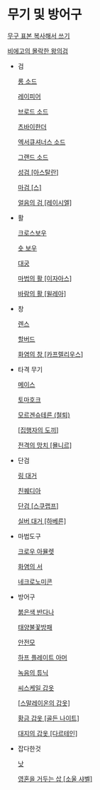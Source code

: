 # 무기 및 방어구

[무구 표본 복사해서 쓰기](%E1%84%86%E1%85%AE%E1%84%80%E1%85%B5%20%E1%84%86%E1%85%B5%E1%86%BE%20%E1%84%87%E1%85%A1%E1%86%BC%E1%84%8B%E1%85%A5%E1%84%80%E1%85%AE%20138a1aae40554f5a87c6b8f7a3b30df4/%E1%84%86%E1%85%AE%E1%84%80%E1%85%AE%20%E1%84%91%E1%85%AD%E1%84%87%E1%85%A9%E1%86%AB%20%E1%84%87%E1%85%A9%E1%86%A8%E1%84%89%E1%85%A1%E1%84%92%E1%85%A2%E1%84%89%E1%85%A5%20%E1%84%8A%E1%85%B3%E1%84%80%E1%85%B5%2085ee64962c8d43e08a8386a79cb93c02.md)

[비에고의 몰락한 왕의검](%E1%84%86%E1%85%AE%E1%84%80%E1%85%B5%20%E1%84%86%E1%85%B5%E1%86%BE%20%E1%84%87%E1%85%A1%E1%86%BC%E1%84%8B%E1%85%A5%E1%84%80%E1%85%AE%20138a1aae40554f5a87c6b8f7a3b30df4/%E1%84%87%E1%85%B5%E1%84%8B%E1%85%A6%E1%84%80%E1%85%A9%E1%84%8B%E1%85%B4%20%E1%84%86%E1%85%A9%E1%86%AF%E1%84%85%E1%85%A1%E1%86%A8%E1%84%92%E1%85%A1%E1%86%AB%20%E1%84%8B%E1%85%AA%E1%86%BC%E1%84%8B%E1%85%B4%E1%84%80%E1%85%A5%E1%86%B7%2036ccfd8f4f6c4e14a6c99f297f200698.md)

- 검
    
    [롱 소드](%E1%84%86%E1%85%AE%E1%84%80%E1%85%B5%20%E1%84%86%E1%85%B5%E1%86%BE%20%E1%84%87%E1%85%A1%E1%86%BC%E1%84%8B%E1%85%A5%E1%84%80%E1%85%AE%20138a1aae40554f5a87c6b8f7a3b30df4/%E1%84%85%E1%85%A9%E1%86%BC%20%E1%84%89%E1%85%A9%E1%84%83%E1%85%B3%209a31c1281e7348d6820e47028c8fe8f3.md)
    
    [레이피어](%E1%84%86%E1%85%AE%E1%84%80%E1%85%B5%20%E1%84%86%E1%85%B5%E1%86%BE%20%E1%84%87%E1%85%A1%E1%86%BC%E1%84%8B%E1%85%A5%E1%84%80%E1%85%AE%20138a1aae40554f5a87c6b8f7a3b30df4/%E1%84%85%E1%85%A6%E1%84%8B%E1%85%B5%E1%84%91%E1%85%B5%E1%84%8B%E1%85%A5%208a3212a8e09943f9a0eb552d7e08f457.md)
    
    [브로드 소드](%E1%84%86%E1%85%AE%E1%84%80%E1%85%B5%20%E1%84%86%E1%85%B5%E1%86%BE%20%E1%84%87%E1%85%A1%E1%86%BC%E1%84%8B%E1%85%A5%E1%84%80%E1%85%AE%20138a1aae40554f5a87c6b8f7a3b30df4/%E1%84%87%E1%85%B3%E1%84%85%E1%85%A9%E1%84%83%E1%85%B3%20%E1%84%89%E1%85%A9%E1%84%83%E1%85%B3%20d45d66ee16734389a40a3f4517dd0050.md)
    
    [츠바이한더](%E1%84%86%E1%85%AE%E1%84%80%E1%85%B5%20%E1%84%86%E1%85%B5%E1%86%BE%20%E1%84%87%E1%85%A1%E1%86%BC%E1%84%8B%E1%85%A5%E1%84%80%E1%85%AE%20138a1aae40554f5a87c6b8f7a3b30df4/%E1%84%8E%E1%85%B3%E1%84%87%E1%85%A1%E1%84%8B%E1%85%B5%E1%84%92%E1%85%A1%E1%86%AB%E1%84%83%E1%85%A5%20d038fa2281344cf7a6dfa405b07d4551.md)
    
    [엑서큐셔너스 소드](%E1%84%86%E1%85%AE%E1%84%80%E1%85%B5%20%E1%84%86%E1%85%B5%E1%86%BE%20%E1%84%87%E1%85%A1%E1%86%BC%E1%84%8B%E1%85%A5%E1%84%80%E1%85%AE%20138a1aae40554f5a87c6b8f7a3b30df4/%E1%84%8B%E1%85%A6%E1%86%A8%E1%84%89%E1%85%A5%E1%84%8F%E1%85%B2%E1%84%89%E1%85%A7%E1%84%82%E1%85%A5%E1%84%89%E1%85%B3%20%E1%84%89%E1%85%A9%E1%84%83%E1%85%B3%2037d4d53f3b82475aa699e0f3a8fec9cb.md)
    
    [그랜드 소드](%E1%84%86%E1%85%AE%E1%84%80%E1%85%B5%20%E1%84%86%E1%85%B5%E1%86%BE%20%E1%84%87%E1%85%A1%E1%86%BC%E1%84%8B%E1%85%A5%E1%84%80%E1%85%AE%20138a1aae40554f5a87c6b8f7a3b30df4/%E1%84%80%E1%85%B3%E1%84%85%E1%85%A2%E1%86%AB%E1%84%83%E1%85%B3%20%E1%84%89%E1%85%A9%E1%84%83%E1%85%B3%20f3a7f98f020841d298b3eeb0b6c12f3d.md)
    
    [성검 [아스탈란]](%E1%84%86%E1%85%AE%E1%84%80%E1%85%B5%20%E1%84%86%E1%85%B5%E1%86%BE%20%E1%84%87%E1%85%A1%E1%86%BC%E1%84%8B%E1%85%A5%E1%84%80%E1%85%AE%20138a1aae40554f5a87c6b8f7a3b30df4/%E1%84%89%E1%85%A5%E1%86%BC%E1%84%80%E1%85%A5%E1%86%B7%20%5B%E1%84%8B%E1%85%A1%E1%84%89%E1%85%B3%E1%84%90%E1%85%A1%E1%86%AF%E1%84%85%E1%85%A1%E1%86%AB%5D%2096fb9b99a3144d018093eed8371464f6.md)
    
    [마검 [스]](%E1%84%86%E1%85%AE%E1%84%80%E1%85%B5%20%E1%84%86%E1%85%B5%E1%86%BE%20%E1%84%87%E1%85%A1%E1%86%BC%E1%84%8B%E1%85%A5%E1%84%80%E1%85%AE%20138a1aae40554f5a87c6b8f7a3b30df4/%E1%84%86%E1%85%A1%E1%84%80%E1%85%A5%E1%86%B7%20%5B%E1%84%89%E1%85%B3%5D%209693f5ddd53945f886858a4b780e8489.md)
    
    [얼음의 검 [레이시엘]](%E1%84%86%E1%85%AE%E1%84%80%E1%85%B5%20%E1%84%86%E1%85%B5%E1%86%BE%20%E1%84%87%E1%85%A1%E1%86%BC%E1%84%8B%E1%85%A5%E1%84%80%E1%85%AE%20138a1aae40554f5a87c6b8f7a3b30df4/%E1%84%8B%E1%85%A5%E1%86%AF%E1%84%8B%E1%85%B3%E1%86%B7%E1%84%8B%E1%85%B4%20%E1%84%80%E1%85%A5%E1%86%B7%20%5B%E1%84%85%E1%85%A6%E1%84%8B%E1%85%B5%E1%84%89%E1%85%B5%E1%84%8B%E1%85%A6%E1%86%AF%5D%20af91cb5c8ca64f2ebd9e895e89eb5bee.md)
    
- 활
    
    [크로스보우](%E1%84%86%E1%85%AE%E1%84%80%E1%85%B5%20%E1%84%86%E1%85%B5%E1%86%BE%20%E1%84%87%E1%85%A1%E1%86%BC%E1%84%8B%E1%85%A5%E1%84%80%E1%85%AE%20138a1aae40554f5a87c6b8f7a3b30df4/%E1%84%8F%E1%85%B3%E1%84%85%E1%85%A9%E1%84%89%E1%85%B3%E1%84%87%E1%85%A9%E1%84%8B%E1%85%AE%204971add5451a400696d1548981e407be.md)
    
    [숏 보우](%E1%84%86%E1%85%AE%E1%84%80%E1%85%B5%20%E1%84%86%E1%85%B5%E1%86%BE%20%E1%84%87%E1%85%A1%E1%86%BC%E1%84%8B%E1%85%A5%E1%84%80%E1%85%AE%20138a1aae40554f5a87c6b8f7a3b30df4/%E1%84%89%E1%85%AD%E1%86%BA%20%E1%84%87%E1%85%A9%E1%84%8B%E1%85%AE%20d6acdb6ed3644907a345f5d9ac383b38.md)
    
    [대궁](%E1%84%86%E1%85%AE%E1%84%80%E1%85%B5%20%E1%84%86%E1%85%B5%E1%86%BE%20%E1%84%87%E1%85%A1%E1%86%BC%E1%84%8B%E1%85%A5%E1%84%80%E1%85%AE%20138a1aae40554f5a87c6b8f7a3b30df4/%E1%84%83%E1%85%A2%E1%84%80%E1%85%AE%E1%86%BC%202f4cf73294da407e83a7f3f2fc5f92fc.md)
    
    [마법의 활 [이자아스]](%E1%84%86%E1%85%AE%E1%84%80%E1%85%B5%20%E1%84%86%E1%85%B5%E1%86%BE%20%E1%84%87%E1%85%A1%E1%86%BC%E1%84%8B%E1%85%A5%E1%84%80%E1%85%AE%20138a1aae40554f5a87c6b8f7a3b30df4/%E1%84%86%E1%85%A1%E1%84%87%E1%85%A5%E1%86%B8%E1%84%8B%E1%85%B4%20%E1%84%92%E1%85%AA%E1%86%AF%20%5B%E1%84%8B%E1%85%B5%E1%84%8C%E1%85%A1%E1%84%8B%E1%85%A1%E1%84%89%E1%85%B3%5D%2092eb696e628041948681228b9c732127.md)
    
    [바람의 활 [윌레아]](%E1%84%86%E1%85%AE%E1%84%80%E1%85%B5%20%E1%84%86%E1%85%B5%E1%86%BE%20%E1%84%87%E1%85%A1%E1%86%BC%E1%84%8B%E1%85%A5%E1%84%80%E1%85%AE%20138a1aae40554f5a87c6b8f7a3b30df4/%E1%84%87%E1%85%A1%E1%84%85%E1%85%A1%E1%86%B7%E1%84%8B%E1%85%B4%20%E1%84%92%E1%85%AA%E1%86%AF%20%5B%E1%84%8B%E1%85%B1%E1%86%AF%E1%84%85%E1%85%A6%E1%84%8B%E1%85%A1%5D%200e866a4bfc3b4444ac5b2efb0e597e9f.md)
    
- 창
    
    [렌스](%E1%84%86%E1%85%AE%E1%84%80%E1%85%B5%20%E1%84%86%E1%85%B5%E1%86%BE%20%E1%84%87%E1%85%A1%E1%86%BC%E1%84%8B%E1%85%A5%E1%84%80%E1%85%AE%20138a1aae40554f5a87c6b8f7a3b30df4/%E1%84%85%E1%85%A6%E1%86%AB%E1%84%89%E1%85%B3%203d6e8a5fbb664ae7a4520935ed96619e.md)
    
    [할버드](%E1%84%86%E1%85%AE%E1%84%80%E1%85%B5%20%E1%84%86%E1%85%B5%E1%86%BE%20%E1%84%87%E1%85%A1%E1%86%BC%E1%84%8B%E1%85%A5%E1%84%80%E1%85%AE%20138a1aae40554f5a87c6b8f7a3b30df4/%E1%84%92%E1%85%A1%E1%86%AF%E1%84%87%E1%85%A5%E1%84%83%E1%85%B3%207f394806a56b470e84e223af66fb1b9c.md)
    
    [화염의 창 [카프렐리우스]](%E1%84%86%E1%85%AE%E1%84%80%E1%85%B5%20%E1%84%86%E1%85%B5%E1%86%BE%20%E1%84%87%E1%85%A1%E1%86%BC%E1%84%8B%E1%85%A5%E1%84%80%E1%85%AE%20138a1aae40554f5a87c6b8f7a3b30df4/%E1%84%92%E1%85%AA%E1%84%8B%E1%85%A7%E1%86%B7%E1%84%8B%E1%85%B4%20%E1%84%8E%E1%85%A1%E1%86%BC%20%5B%E1%84%8F%E1%85%A1%E1%84%91%E1%85%B3%E1%84%85%E1%85%A6%E1%86%AF%E1%84%85%E1%85%B5%E1%84%8B%E1%85%AE%E1%84%89%E1%85%B3%5D%20c8ab7329a0a04a16a493f0a919ab6081.md)
    
- 타격 무기
    
    [메이스](%E1%84%86%E1%85%AE%E1%84%80%E1%85%B5%20%E1%84%86%E1%85%B5%E1%86%BE%20%E1%84%87%E1%85%A1%E1%86%BC%E1%84%8B%E1%85%A5%E1%84%80%E1%85%AE%20138a1aae40554f5a87c6b8f7a3b30df4/%E1%84%86%E1%85%A6%E1%84%8B%E1%85%B5%E1%84%89%E1%85%B3%20522c301baad740419e336d42b6583463.md)
    
    [토마호크](%E1%84%86%E1%85%AE%E1%84%80%E1%85%B5%20%E1%84%86%E1%85%B5%E1%86%BE%20%E1%84%87%E1%85%A1%E1%86%BC%E1%84%8B%E1%85%A5%E1%84%80%E1%85%AE%20138a1aae40554f5a87c6b8f7a3b30df4/%E1%84%90%E1%85%A9%E1%84%86%E1%85%A1%E1%84%92%E1%85%A9%E1%84%8F%E1%85%B3%20d868737173544c30a088a77bdf047f92.md)
    
    [모르겐슈테른 (철퇴)](%E1%84%86%E1%85%AE%E1%84%80%E1%85%B5%20%E1%84%86%E1%85%B5%E1%86%BE%20%E1%84%87%E1%85%A1%E1%86%BC%E1%84%8B%E1%85%A5%E1%84%80%E1%85%AE%20138a1aae40554f5a87c6b8f7a3b30df4/%E1%84%86%E1%85%A9%E1%84%85%E1%85%B3%E1%84%80%E1%85%A6%E1%86%AB%E1%84%89%E1%85%B2%E1%84%90%E1%85%A6%E1%84%85%E1%85%B3%E1%86%AB%20(%E1%84%8E%E1%85%A5%E1%86%AF%E1%84%90%E1%85%AC)%20dfcb5ad91ce448459c70ea038b58d3cf.md)
    
    [[집행자의 도끼]](%E1%84%86%E1%85%AE%E1%84%80%E1%85%B5%20%E1%84%86%E1%85%B5%E1%86%BE%20%E1%84%87%E1%85%A1%E1%86%BC%E1%84%8B%E1%85%A5%E1%84%80%E1%85%AE%20138a1aae40554f5a87c6b8f7a3b30df4/%5B%E1%84%8C%E1%85%B5%E1%86%B8%E1%84%92%E1%85%A2%E1%86%BC%E1%84%8C%E1%85%A1%E1%84%8B%E1%85%B4%20%E1%84%83%E1%85%A9%E1%84%81%E1%85%B5%5D%20fa1245123c9545d18128531bd23ec990.md)
    
    [전격의 망치 [묠니르]](%E1%84%86%E1%85%AE%E1%84%80%E1%85%B5%20%E1%84%86%E1%85%B5%E1%86%BE%20%E1%84%87%E1%85%A1%E1%86%BC%E1%84%8B%E1%85%A5%E1%84%80%E1%85%AE%20138a1aae40554f5a87c6b8f7a3b30df4/%E1%84%8C%E1%85%A5%E1%86%AB%E1%84%80%E1%85%A7%E1%86%A8%E1%84%8B%E1%85%B4%20%E1%84%86%E1%85%A1%E1%86%BC%E1%84%8E%E1%85%B5%20%5B%E1%84%86%E1%85%AD%E1%86%AF%E1%84%82%E1%85%B5%E1%84%85%E1%85%B3%5D%206c8f5f376fc54d77a196ffcd33230f8a.md)
    
- 단검
    
    [링 대거](%E1%84%86%E1%85%AE%E1%84%80%E1%85%B5%20%E1%84%86%E1%85%B5%E1%86%BE%20%E1%84%87%E1%85%A1%E1%86%BC%E1%84%8B%E1%85%A5%E1%84%80%E1%85%AE%20138a1aae40554f5a87c6b8f7a3b30df4/%E1%84%85%E1%85%B5%E1%86%BC%20%E1%84%83%E1%85%A2%E1%84%80%E1%85%A5%206e641100d42b4171bc7028f0efdae6f1.md)
    
    [친퀘디아](%E1%84%86%E1%85%AE%E1%84%80%E1%85%B5%20%E1%84%86%E1%85%B5%E1%86%BE%20%E1%84%87%E1%85%A1%E1%86%BC%E1%84%8B%E1%85%A5%E1%84%80%E1%85%AE%20138a1aae40554f5a87c6b8f7a3b30df4/%E1%84%8E%E1%85%B5%E1%86%AB%E1%84%8F%E1%85%B0%E1%84%83%E1%85%B5%E1%84%8B%E1%85%A1%20977f855ffdc4400f9805268a0a47ee9c.md)
    
    [단검 [스쿠랩프]](%E1%84%86%E1%85%AE%E1%84%80%E1%85%B5%20%E1%84%86%E1%85%B5%E1%86%BE%20%E1%84%87%E1%85%A1%E1%86%BC%E1%84%8B%E1%85%A5%E1%84%80%E1%85%AE%20138a1aae40554f5a87c6b8f7a3b30df4/%E1%84%83%E1%85%A1%E1%86%AB%E1%84%80%E1%85%A5%E1%86%B7%20%5B%E1%84%89%E1%85%B3%E1%84%8F%E1%85%AE%E1%84%85%E1%85%A2%E1%86%B8%E1%84%91%E1%85%B3%5D%20cfe2fe4e90304a4d9cba5e0541a766bb.md)
    
    [실버 대거 [하베른]](%E1%84%86%E1%85%AE%E1%84%80%E1%85%B5%20%E1%84%86%E1%85%B5%E1%86%BE%20%E1%84%87%E1%85%A1%E1%86%BC%E1%84%8B%E1%85%A5%E1%84%80%E1%85%AE%20138a1aae40554f5a87c6b8f7a3b30df4/%E1%84%89%E1%85%B5%E1%86%AF%E1%84%87%E1%85%A5%20%E1%84%83%E1%85%A2%E1%84%80%E1%85%A5%20%5B%E1%84%92%E1%85%A1%E1%84%87%E1%85%A6%E1%84%85%E1%85%B3%E1%86%AB%5D%202d118f1c672948898c08016e5ebcdb92.md)
    
- 마법도구
    
    [크로우 아뮬렛](%E1%84%86%E1%85%AE%E1%84%80%E1%85%B5%20%E1%84%86%E1%85%B5%E1%86%BE%20%E1%84%87%E1%85%A1%E1%86%BC%E1%84%8B%E1%85%A5%E1%84%80%E1%85%AE%20138a1aae40554f5a87c6b8f7a3b30df4/%E1%84%8F%E1%85%B3%E1%84%85%E1%85%A9%E1%84%8B%E1%85%AE%20%E1%84%8B%E1%85%A1%E1%84%86%E1%85%B2%E1%86%AF%E1%84%85%E1%85%A6%E1%86%BA%20574cfc7fb82b4827ab0e86c5db6bd857.md)
    
    [화염의 서](%E1%84%86%E1%85%AE%E1%84%80%E1%85%B5%20%E1%84%86%E1%85%B5%E1%86%BE%20%E1%84%87%E1%85%A1%E1%86%BC%E1%84%8B%E1%85%A5%E1%84%80%E1%85%AE%20138a1aae40554f5a87c6b8f7a3b30df4/%E1%84%92%E1%85%AA%E1%84%8B%E1%85%A7%E1%86%B7%E1%84%8B%E1%85%B4%20%E1%84%89%E1%85%A5%20391fa52bc4e446cc8556efbbf9e762ae.md)
    
    [네크로노미콘](%E1%84%86%E1%85%AE%E1%84%80%E1%85%B5%20%E1%84%86%E1%85%B5%E1%86%BE%20%E1%84%87%E1%85%A1%E1%86%BC%E1%84%8B%E1%85%A5%E1%84%80%E1%85%AE%20138a1aae40554f5a87c6b8f7a3b30df4/%E1%84%82%E1%85%A6%E1%84%8F%E1%85%B3%E1%84%85%E1%85%A9%E1%84%82%E1%85%A9%E1%84%86%E1%85%B5%E1%84%8F%E1%85%A9%E1%86%AB%20afbce55aea484a3cbecaa01b21b91b1e.md)
    
- 방어구
    
    [붉은색 반다나](%E1%84%86%E1%85%AE%E1%84%80%E1%85%B5%20%E1%84%86%E1%85%B5%E1%86%BE%20%E1%84%87%E1%85%A1%E1%86%BC%E1%84%8B%E1%85%A5%E1%84%80%E1%85%AE%20138a1aae40554f5a87c6b8f7a3b30df4/%E1%84%87%E1%85%AE%E1%86%B0%E1%84%8B%E1%85%B3%E1%86%AB%E1%84%89%E1%85%A2%E1%86%A8%20%E1%84%87%E1%85%A1%E1%86%AB%E1%84%83%E1%85%A1%E1%84%82%E1%85%A1%2067e77d0ab9f34231b617613f12cfb161.md)
    
    [태양불꽃방패](%E1%84%86%E1%85%AE%E1%84%80%E1%85%B5%20%E1%84%86%E1%85%B5%E1%86%BE%20%E1%84%87%E1%85%A1%E1%86%BC%E1%84%8B%E1%85%A5%E1%84%80%E1%85%AE%20138a1aae40554f5a87c6b8f7a3b30df4/%E1%84%90%E1%85%A2%E1%84%8B%E1%85%A3%E1%86%BC%E1%84%87%E1%85%AE%E1%86%AF%E1%84%81%E1%85%A9%E1%86%BE%E1%84%87%E1%85%A1%E1%86%BC%E1%84%91%E1%85%A2%20c9fd14579bb940d89195243a5f7e8a38.md)
    
    [안전모](%E1%84%86%E1%85%AE%E1%84%80%E1%85%B5%20%E1%84%86%E1%85%B5%E1%86%BE%20%E1%84%87%E1%85%A1%E1%86%BC%E1%84%8B%E1%85%A5%E1%84%80%E1%85%AE%20138a1aae40554f5a87c6b8f7a3b30df4/%E1%84%8B%E1%85%A1%E1%86%AB%E1%84%8C%E1%85%A5%E1%86%AB%E1%84%86%E1%85%A9%20dc5d0c46cf1f4d7c80095602a1fa5255.md)
    
    [하프 플레이트 아머](%E1%84%86%E1%85%AE%E1%84%80%E1%85%B5%20%E1%84%86%E1%85%B5%E1%86%BE%20%E1%84%87%E1%85%A1%E1%86%BC%E1%84%8B%E1%85%A5%E1%84%80%E1%85%AE%20138a1aae40554f5a87c6b8f7a3b30df4/%E1%84%92%E1%85%A1%E1%84%91%E1%85%B3%20%E1%84%91%E1%85%B3%E1%86%AF%E1%84%85%E1%85%A6%E1%84%8B%E1%85%B5%E1%84%90%E1%85%B3%20%E1%84%8B%E1%85%A1%E1%84%86%E1%85%A5%20b32e93ad1b6a42eb99bb963d063cf0dd.md)
    
    [녹음의 튜닉](%E1%84%86%E1%85%AE%E1%84%80%E1%85%B5%20%E1%84%86%E1%85%B5%E1%86%BE%20%E1%84%87%E1%85%A1%E1%86%BC%E1%84%8B%E1%85%A5%E1%84%80%E1%85%AE%20138a1aae40554f5a87c6b8f7a3b30df4/%E1%84%82%E1%85%A9%E1%86%A8%E1%84%8B%E1%85%B3%E1%86%B7%E1%84%8B%E1%85%B4%20%E1%84%90%E1%85%B2%E1%84%82%E1%85%B5%E1%86%A8%20af4ae80a0ff3454c8187997b6de7f8f7.md)
    
    [씨스케일 갑옷](%E1%84%86%E1%85%AE%E1%84%80%E1%85%B5%20%E1%84%86%E1%85%B5%E1%86%BE%20%E1%84%87%E1%85%A1%E1%86%BC%E1%84%8B%E1%85%A5%E1%84%80%E1%85%AE%20138a1aae40554f5a87c6b8f7a3b30df4/%E1%84%8A%E1%85%B5%E1%84%89%E1%85%B3%E1%84%8F%E1%85%A6%E1%84%8B%E1%85%B5%E1%86%AF%20%E1%84%80%E1%85%A1%E1%86%B8%E1%84%8B%E1%85%A9%E1%86%BA%203a1e535bb61a448b9e71bcd3dbd0206c.md)
    
    [[스말레이온의 갑옷]](%E1%84%86%E1%85%AE%E1%84%80%E1%85%B5%20%E1%84%86%E1%85%B5%E1%86%BE%20%E1%84%87%E1%85%A1%E1%86%BC%E1%84%8B%E1%85%A5%E1%84%80%E1%85%AE%20138a1aae40554f5a87c6b8f7a3b30df4/%5B%E1%84%89%E1%85%B3%E1%84%86%E1%85%A1%E1%86%AF%E1%84%85%E1%85%A6%E1%84%8B%E1%85%B5%E1%84%8B%E1%85%A9%E1%86%AB%E1%84%8B%E1%85%B4%20%E1%84%80%E1%85%A1%E1%86%B8%E1%84%8B%E1%85%A9%E1%86%BA%5D%20cb3f393567554ae4bbd632b29bbfe64d.md)
    
    [황금 갑옷 [골든 나이트]](%E1%84%86%E1%85%AE%E1%84%80%E1%85%B5%20%E1%84%86%E1%85%B5%E1%86%BE%20%E1%84%87%E1%85%A1%E1%86%BC%E1%84%8B%E1%85%A5%E1%84%80%E1%85%AE%20138a1aae40554f5a87c6b8f7a3b30df4/%E1%84%92%E1%85%AA%E1%86%BC%E1%84%80%E1%85%B3%E1%86%B7%20%E1%84%80%E1%85%A1%E1%86%B8%E1%84%8B%E1%85%A9%E1%86%BA%20%5B%E1%84%80%E1%85%A9%E1%86%AF%E1%84%83%E1%85%B3%E1%86%AB%20%E1%84%82%E1%85%A1%E1%84%8B%E1%85%B5%E1%84%90%E1%85%B3%5D%2013a331d512d04fa3b094f8e4ebc23707.md)
    
    [대지의 갑옷 [다르테인]](%E1%84%86%E1%85%AE%E1%84%80%E1%85%B5%20%E1%84%86%E1%85%B5%E1%86%BE%20%E1%84%87%E1%85%A1%E1%86%BC%E1%84%8B%E1%85%A5%E1%84%80%E1%85%AE%20138a1aae40554f5a87c6b8f7a3b30df4/%E1%84%83%E1%85%A2%E1%84%8C%E1%85%B5%E1%84%8B%E1%85%B4%20%E1%84%80%E1%85%A1%E1%86%B8%E1%84%8B%E1%85%A9%E1%86%BA%20%5B%E1%84%83%E1%85%A1%E1%84%85%E1%85%B3%E1%84%90%E1%85%A6%E1%84%8B%E1%85%B5%E1%86%AB%5D%20ac454d2581ab4cb58b799745a6dec6de.md)
    
- 잡다한것
    
    [낫](%E1%84%86%E1%85%AE%E1%84%80%E1%85%B5%20%E1%84%86%E1%85%B5%E1%86%BE%20%E1%84%87%E1%85%A1%E1%86%BC%E1%84%8B%E1%85%A5%E1%84%80%E1%85%AE%20138a1aae40554f5a87c6b8f7a3b30df4/%E1%84%82%E1%85%A1%E1%86%BA%2078c88e9ca2904a4cbbca53f22974361c.md)
    
    [영혼을 거두는 삽 [소울 샤벨]](%E1%84%86%E1%85%AE%E1%84%80%E1%85%B5%20%E1%84%86%E1%85%B5%E1%86%BE%20%E1%84%87%E1%85%A1%E1%86%BC%E1%84%8B%E1%85%A5%E1%84%80%E1%85%AE%20138a1aae40554f5a87c6b8f7a3b30df4/%E1%84%8B%E1%85%A7%E1%86%BC%E1%84%92%E1%85%A9%E1%86%AB%E1%84%8B%E1%85%B3%E1%86%AF%20%E1%84%80%E1%85%A5%E1%84%83%E1%85%AE%E1%84%82%E1%85%B3%E1%86%AB%20%E1%84%89%E1%85%A1%E1%86%B8%20%5B%E1%84%89%E1%85%A9%E1%84%8B%E1%85%AE%E1%86%AF%20%E1%84%89%E1%85%A3%E1%84%87%E1%85%A6%E1%86%AF%5D%20c51f4c62cf964b1381562ae58f7ee6d5.md)